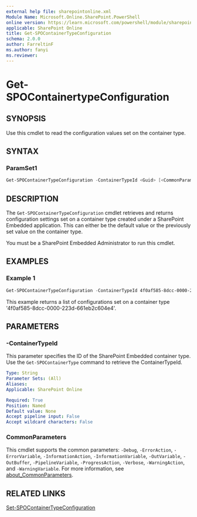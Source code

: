 ```yaml
---
external help file: sharepointonline.xml
Module Name: Microsoft.Online.SharePoint.PowerShell
online version: https://learn.microsoft.com/powershell/module/sharepoint-online/Get-SPOContainertypeConfiguration
applicable: SharePoint Online
title: Get-SPOContainerTypeConfiguration
schema: 2.0.0
author: FarreltinF
ms.author: fanyi
ms.reviewer:
---
```


# Get-SPOContainertypeConfiguration

## SYNOPSIS

Use this cmdlet to read the configuration values set on the container type. 

## SYNTAX

### ParamSet1

```powershell
Get-SPOContainerTypeConfiguration -ContainerTypeId <Guid> [<CommonParameters>]
```

## DESCRIPTION

The `Get-SPOContainerTypeConfiguration` cmdlet retrieves and returns configuration settings set on a container type created under a SharePoint Embedded application. This can either be the default value or the previously set value on the container type. 

You must be a SharePoint Embedded Administrator to run this cmdlet. 

## EXAMPLES

### Example 1

```powershell
Get-SPOContainerTypeConfiguration -ContainerTypeId 4f0af585-8dcc-0000-223d-661eb2c604e4  
```

This example returns a list of configurations set on a container type '4f0af585-8dcc-0000-223d-661eb2c604e4'.

## PARAMETERS

### -ContainerTypeId

This parameter specifies the ID of the SharePoint Embedded container type. Use the `Get-SPOContainerType` command to retrieve the ContainerTypeId.
 
```yaml
Type: String
Parameter Sets: (All)
Aliases:
Applicable: SharePoint Online

Required: True
Position: Named
Default value: None
Accept pipeline input: False
Accept wildcard characters: False
```
### CommonParameters

This cmdlet supports the common parameters: `-Debug`, `-ErrorAction`, `-ErrorVariable`, `-InformationAction`, `-InformationVariable`, `-OutVariable`, `-OutBuffer`, `-PipelineVariable`, `-ProgressAction`, `-Verbose`, `-WarningAction`, and `-WarningVariable`. For more information, see [about_CommonParameters](/powershell/module/microsoft.powershell.core/about/about_commonparameters).


## RELATED LINKS

[Set-SPOContainerTypeConfiguration](Set-SPOContainerTypeConfiguration.md)

